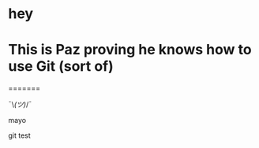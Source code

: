 # hey

# This is Paz proving he knows how to use Git (sort of)
=======

 ¯\\_(ツ)_/¯


mayo

git test